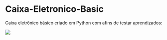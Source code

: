 # Caixa-Eletronico-Basic

Caixa eletrônico básico criado em Python com afins de testar aprendizados:

![](img/Caixa-Eletrônico.png)
